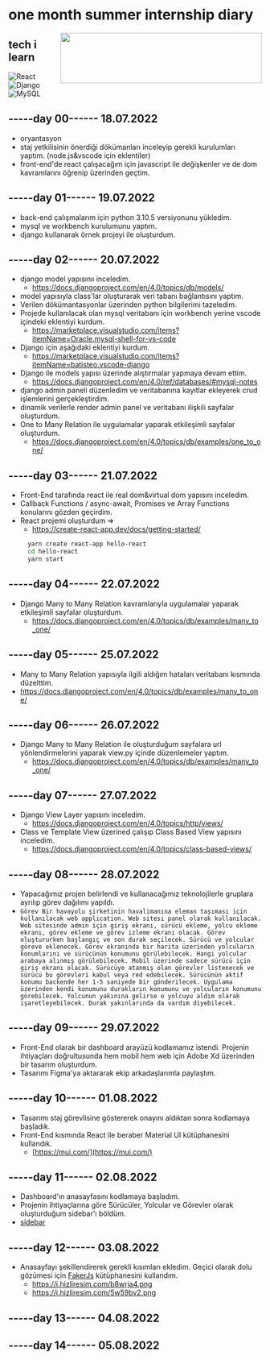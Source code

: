 # one month summer internship diary

<img src="https://i.hizliresim.com/govcaai.png" align="right" width ="400" height ="100">

## tech i learn

![React](https://img.shields.io/badge/React-20232A?style=for-the-badge&logo=react&logoColor=61DAFB)
![Django](https://img.shields.io/badge/Django-092E20?style=for-the-badge&logo=django&logoColor=green)
![MySQL](https://img.shields.io/badge/MySQL-005C84?style=for-the-badge&logo=mysql&logoColor=white)

## -----day 00------ 18.07.2022

- oryantasyon
- staj yetkilisinin önerdiği dökümanları inceleyip gerekli kurulumları yaptım.
  (node.js&vscode için eklentiler)
- front-end'de react çalışacağım için javascript ile değişkenler ve de dom kavramlarını öğrenip üzerinden geçtim.

## -----day 01------ 19.07.2022

- back-end çalışmalarım için python 3.10.5 versiyonunu yükledim.
- mysql ve workbench kurulumunu yaptım.
- django kullanarak örnek projeyi ile oluşturdum.

## -----day 02------ 20.07.2022

- django model yapısınıı inceledim.
  - https://docs.djangoproject.com/en/4.0/topics/db/models/
- model yapısıyla class'lar oluşturarak veri tabanı bağlantısını yaptım.
- Verilen dökümantasyonlar üzerinden python bilgilerimi tazeledim.
- Projede kullanılacak olan mysql veritabanı için workbench yerine vscode içindeki eklentiyi kurdum.
  - https://marketplace.visualstudio.com/items?itemName=Oracle.mysql-shell-for-vs-code
- Django için aşağıdaki eklentiyi kurdum.
  - https://marketplace.visualstudio.com/items?itemName=batisteo.vscode-django
- Django ile models yapısı üzerinde alıştırmalar yapmaya devam ettim.
  - https://docs.djangoproject.com/en/4.0/ref/databases/#mysql-notes
- django admin paneli düzenledim ve veritabanına kayıtlar ekleyerek crud işlemlerini gerçekleştirdim.
- dinamik verilerle render admin panel ve veritabanı ilişkili sayfalar oluşturdum.
- One to Many Relation ile uygulamalar yaparak etkileşimli sayfalar oluşturdum.
  - https://docs.djangoproject.com/en/4.0/topics/db/examples/one_to_one/

## -----day 03------ 21.07.2022

- Front-End tarafında react ile real dom&virtual dom yapısını inceledim.
- Callback Functions / async-await, Promises ve Array Functions konularını gözden geçirdim.
- React projemi oluşturdum =>
  - https://create-react-app.dev/docs/getting-started/
  ```sh
    yarn create react-app hello-react
    cd hello-react
    yarn start
  ```
 ## -----day 04------ 22.07.2022
- Django Many to Many Relation kavramlarıyla uygulamalar yaparak etkileşimli sayfalar oluşturdum.
  - https://docs.djangoproject.com/en/4.0/topics/db/examples/many_to_one/
  
 ## -----day 05------ 25.07.2022
-  Many to Many Relation yapısıyla ilgili aldığım hataları veritabanı kısmında düzelttim.
  - https://docs.djangoproject.com/en/4.0/topics/db/examples/many_to_one/

 ## -----day 06------ 26.07.2022
- Django Many to Many Relation ile oluşturduğum sayfalara url yönlendirmelerini yaparak view.py içinde düzenlemeler yaptım.
  - https://docs.djangoproject.com/en/4.0/topics/db/examples/many_to_one/
  
 ## -----day 07------ 27.07.2022
- Django View Layer yapısını inceledim.
  - https://docs.djangoproject.com/en/4.0/topics/http/views/
- Class ve Template View üzerined çalışıp Class Based View yapısını inceledim.
  - https://docs.djangoproject.com/en/4.0/topics/class-based-views/

 ## -----day 08------ 28.07.2022
  - Yapacağımız projen belirlendi ve kullanacağımız teknolojilerle gruplara ayrılıp görev dağılımı yapıldı.
  - ``Görev
	Bir havayolu şirketinin havalimanına eleman taşıması için kullanılacak web application. Web sitesi panel olarak kullanılacak. Web sitesinde admin için giriş ekranı, sürücü ekleme, yolcu ekleme ekranı, görev ekleme ve görev izleme ekranı olacak. Görev oluştururken başlangıç ve son durak seçilecek. Sürücü ve yolcular göreve eklenecek. Görev ekranında bir harita üzerinden yolcuların konumlarını ve sürücünün konumunu görülebilecek. Hangi yolcular arabaya alınmış görülebilecek. Mobil üzerinde sadece sürücü için giriş ekranı olacak. Sürücüye atanmış olan görevler listenecek ve sürücü bu görevleri kabul veya red edebilecek. Sürücünün aktif konumu backende her 1-5 saniyede bir gönderilecek. Uygulama üzerinden kendi konumunu durakların konumunu ve yolcuların konumunu görebilecek. Yolcunun yakınına gelirse o yolcuyu aldım olarak işaretleyebilecek. Durak yakınlarında da vardım diyebilecek.``
 
 ## -----day 09------ 29.07.2022
  - Front-End olarak bir dashboard arayüzü kodlamamız istendi. Projenin ihtiyaçları doğrultusunda hem mobil hem web için Adobe Xd üzerinden bir tasarım oluşturdum.
  - Tasarımı Figma'ya aktararak ekip arkadaşlarımla paylaştım.
 
 ## -----day 10------ 01.08.2022
  - Tasarımı staj görevlisine göstererek onayını aldıktan sonra kodlamaya başladık.
  - Front-End kısmında React ile beraber Material UI kütüphanesini kullandık.
  	- [https://mui.com/](https://mui.com/)
 
 ## -----day 11------ 02.08.2022
  - Dashboard'ın anasayfasını kodlamaya başladım.
  - Projenin ihtiyaçlarına göre Sürücüler, Yolcular ve Görevler olarak oluşturduğum sidebar'ı böldüm.
  - [sidebar](https://i.hizliresim.com/djfiy0l.png)
 
 ## -----day 12------ 03.08.2022
  - Anasayfayı şekillendirerek gerekli kısımları ekledim. Geçici olarak dolu gözümesi için [FakerJs](https://fakerjs.dev/) kütüphanesini kullandım.
    - https://i.hizliresim.com/b8wrja4.png
    - https://i.hizliresim.com/5w59bv2.png 
 
 ## -----day 13------ 04.08.2022
 
 ## -----day 14------ 05.08.2022
